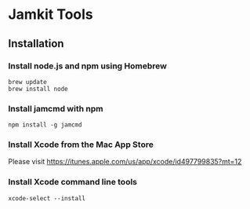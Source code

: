 # Jamkit Tools

## Installation

### Install node.js and npm using Homebrew

    brew update
    brew install node

### Install jamcmd with npm

    npm install -g jamcmd

### Install Xcode from the Mac App Store

Please visit https://itunes.apple.com/us/app/xcode/id497799835?mt=12

### Install Xcode command line tools

    xcode-select --install
